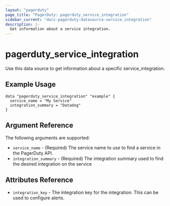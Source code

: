 ```yaml
---
layout: "pagerduty"
page_title: "PagerDuty: pagerduty_service_integration"
sidebar_current: "docs-pagerduty-datasource-service_integration"
description: |-
  Get information about a service integration.
---
```


# pagerduty\_service\_integration

Use this data source to get information about a specific service_integration.

## Example Usage

```hcl
data "pagerduty_service_integration" "example" {
  service_name = "My Service"
  integration_summary = "Datadog"
}
```

## Argument Reference

The following arguments are supported:

* `service_name` - (Required) The service name to use to find a service in the PagerDuty API.
* `integration_summary` - (Required) The integration summary used to find the desired integration on the service

## Attributes Reference

* `integration_key` - The integration key for the integration. This can be used to configure alerts.
